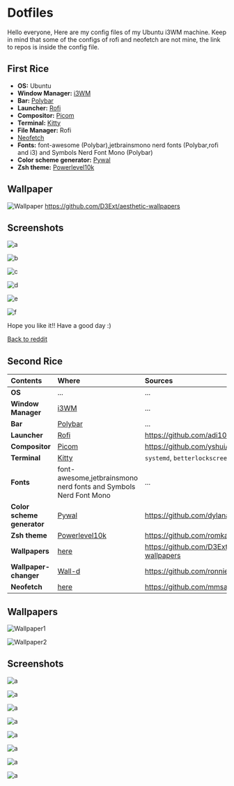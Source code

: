 # Dotfiles
Hello everyone,
 Here are my config files of my Ubuntu i3WM machine.
 Keep in mind that some of the configs of rofi and neofetch are not mine,
the link to repos is inside the config file.
   
   
   ## First Rice
   
  - **OS:** Ubuntu
  - **Window Manager:** [i3WM](./FIRST_RICE/I3WM)
  - **Bar:** [Polybar](./FIRST_RICE/Polybar)
  - **Launcher:** [Rofi](./FIRST_RICE/Rofi)
  - **Compositor:** [Picom](https://github.com/yshui/picom)
  - **Terminal:** [Kitty](./FIRST_RICE/Kitty)
  - **File Manager:** Rofi
  - [Neofetch](./FIRST_RICE/Neofetch)
  - **Fonts:** font-awesome (Polybar),jetbrainsmono nerd fonts (Polybar,rofi and i3) and Symbols Nerd Font Mono (Polybar)
  - **Color scheme generator:** [Pywal](https://github.com/dylanaraps/pywal)
  - **Zsh theme:** [Powerlevel10k](https://github.com/romkatv/powerlevel10k)
  
  ## Wallpaper 
  
![Wallpaper](./FIRST_RICE/Wallpaper/best.png) https://github.com/D3Ext/aesthetic-wallpapers
  
  ## Screenshots
![a](./FIRST_RICE/Screenshots/a.jpg)

![b](./FIRST_RICE/Screenshots/b.jpg)

![c](./FIRST_RICE/Screenshots/c.jpg)

![d](./FIRST_RICE/Screenshots/d.jpg)

![e](./FIRST_RICE/Screenshots/e.jpg)

![f](./FIRST_RICE/Screenshots/f.jpg)





Hope you like it!!
 Have a good day :)

[Back to reddit](https://www.reddit.com/r/unixporn/s/QPJJQLFU4W) 






## Second Rice
|Contents|Where|Sources|
|:-|:-|:-|
|**OS**|...|...|
|**Window Manager** |[i3WM](./SECOND_RICE/I3WM)|...|
|**Bar**|[Polybar](./SECOND_RICE/Polybar)|...|
|**Launcher**|[Rofi](./SECOND_RICE/Rofi)|https://github.com/adi1090x/rofi|
|**Compositor** |[Picom](https://github.com/yshui/picom)|https://github.com/yshui/picom|
|**Terminal** |[Kitty](./SECOND_RICE/Kitty)|`systemd`, `betterlockscreen`|
|**Fonts** |font-awesome,jetbrainsmono nerd fonts and Symbols Nerd Font Mono |...|
|**Color scheme generator** |[Pywal](https://github.com/dylanaraps/pywal)|https://github.com/dylanaraps/pywal|
|**Zsh theme** |[Powerlevel10k](https://github.com/romkatv/powerlevel10k)|https://github.com/romkatv/powerlevel10k|
|**Wallpapers** |[here](./SECOND_RICE/Wallpapers)|https://github.com/D3Ext/aesthetic-wallpapers|
|**Wallpaper-changer** |[Wall-d](./SECOND_RICE/Wallpaper_changer_script)|https://github.com/ronniedroid/Wall-d|
|**Neofetch** |[here](./SECOND_RICE/Neofetch)|https://github.com/mmsaeed509|


## Wallpapers
![Wallpaper1](./SECOND_RICE/Wallpapers/cute-town.png)

![Wallpaper2](./SECOND_RICE/Wallpapers/got_bw.jpg)

## Screenshots

![a](./SECOND_RICE/Screenshots/a.png')

![a](./SECOND_RICE/Screenshots/b.jpg)

![a](./SECOND_RICE/Screenshots/c.jpg)

![a](./SECOND_RICE/Screenshots/d.jpg)

![a](./SECOND_RICE/Screenshots/e.jpg)

![a](./SECOND_RICE/Screenshots/f.jpg)

![a](./SECOND_RICE/Screenshots/g.jpg)

![a](./SECOND_RICE/Screenshots/h.jpg)

